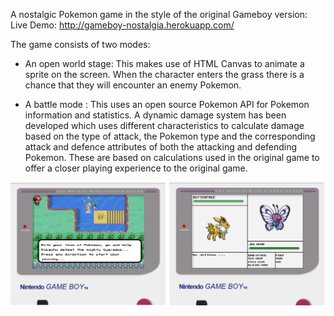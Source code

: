 A nostalgic Pokemon game in the style of the original Gameboy version:
Live Demo: http://gameboy-nostalgia.herokuapp.com/

The game consists of two modes:

- An open world stage:
  This makes use of HTML Canvas to animate a sprite on the screen.
  When the character enters the grass there is a chance that they will encounter an enemy Pokemon. 
  
- A battle mode :
This uses an open source Pokemon API for Pokemon information and statistics.
A dynamic damage system has been developed which uses different characteristics to calculate damage based on the type of attack, the Pokemon type and the corresponding attack and defence attributes of both the attacking and defending Pokemon. These are based on calculations used in the original game to offer a closer playing experience to the original game.

<img src="./Thumbnail.png">
